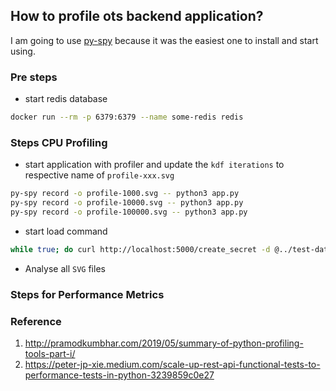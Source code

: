 ## How to profile ots backend application?
I am going to use [py-spy](https://github.com/benfred/py-spy) because it was the easiest one to install and start using.

### Pre steps
* start redis database
```bash
docker run --rm -p 6379:6379 --name some-redis redis
```

### Steps CPU Profiling

* start application with profiler and update the `kdf iterations` to respective name of `profile-xxx.svg`
```bash
py-spy record -o profile-1000.svg -- python3 app.py
py-spy record -o profile-10000.svg -- python3 app.py
py-spy record -o profile-100000.svg -- python3 app.py
```

* start load command
```bash
while true; do curl http://localhost:5000/create_secret -d @../test-data/data.json; done
```
* Analyse all `SVG` files


### Steps for Performance Metrics


### Reference
1. http://pramodkumbhar.com/2019/05/summary-of-python-profiling-tools-part-i/
2. https://peter-jp-xie.medium.com/scale-up-rest-api-functional-tests-to-performance-tests-in-python-3239859c0e27